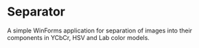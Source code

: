 # Separator
A simple WinForms application for separation of images into their components in YCbCr, HSV and Lab color models.